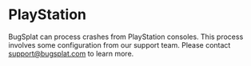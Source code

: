# PlayStation

BugSplat can process crashes from PlayStation consoles. This process involves some configuration from our support team. Please contact [support@bugsplat.com](mailto:support@bugsplat.com) to learn more.

